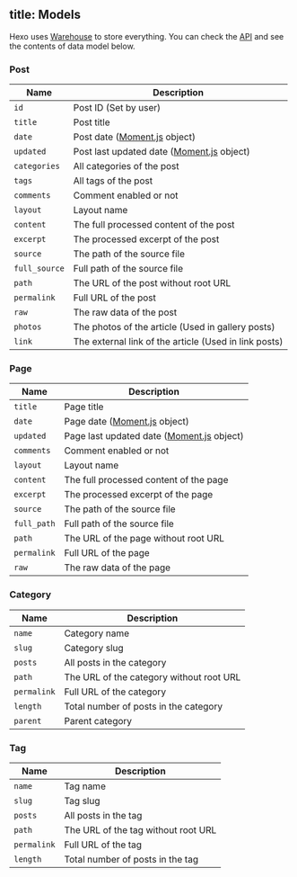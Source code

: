 title: Models
---
Hexo uses [Warehouse](https://github.com/tommy351/warehouse) to store everything. You can check the [API](/api/warehouse/classes/Database.html) and see the contents of data model below.

### Post

Name | Description
--- | ---
`id` | Post ID (Set by user)
`title` | Post title
`date` | Post date ([Moment.js] object)
`updated` | Post last updated date ([Moment.js] object)
`categories` | All categories of the post
`tags` | All tags of the post
`comments` | Comment enabled or not
`layout` | Layout name
`content` | The full processed content of the post
`excerpt` | The processed excerpt of the post
`source` | The path of the source file
`full_source` | Full path of the source file
`path` | The URL of the post without root URL
`permalink` | Full URL of the post
`raw` | The raw data of the post
`photos` | The photos of the article (Used in gallery posts)
`link` | The external link of the article (Used in link posts)

### Page

Name | Description
--- | ---
`title` | Page title
`date` | Page date ([Moment.js] object)
`updated` | Page last updated date ([Moment.js] object)
`comments` | Comment enabled or not
`layout` | Layout name
`content` | The full processed content of the page
`excerpt` | The processed excerpt of the page
`source` | The path of the source file
`full_path` | Full path of the source file
`path` | The URL of the page without root URL
`permalink` | Full URL of the page
`raw` | The raw data of the page

### Category

Name | Description
--- | ---
`name` | Category name
`slug` | Category slug
`posts` | All posts in the category
`path` | The URL of the category without root URL
`permalink` | Full URL of the category
`length` | Total number of posts in the category
`parent` | Parent category

### Tag

Name | Description
--- | ---
`name` | Tag name
`slug` | Tag slug
`posts` | All posts in the tag
`path` | The URL of the tag without root URL
`permalink` | Full URL of the tag
`length` | Total number of posts in the tag

[Moment.js]: http://momentjs.com/